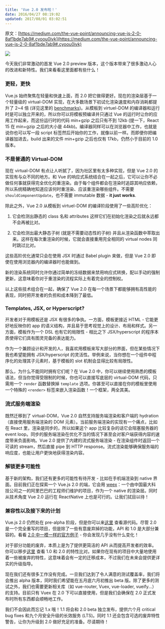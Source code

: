 ```yaml
---
title: 'Vue 2.0 发布啦！'
date: 2016/04/27 08:19:02
updated: 2017/08/01 03:02:51
---
```


原文：[https://medium.com/the-vue-point/announcing-vue-js-2-0-8af1bde7ab9#.cyoou0ivk](https://medium.com/the-vue-point/announcing-vue-js-2-0-8af1bde7ab9#.cyoou0ivk)

![](https://ww1.sinaimg.cn/mw1024/660d0cdfgw1f3bs1115fsj20ug0jiq6m.jpg)

今天我们非常激动的首发 Vue 2.0 preview 版本，这个版本带来了很多激动人心的改进和新特性。我们来看看这里面都有些什么！

<!--more-->

### 更轻，更快

Vue.js 始终聚焦在轻量和快速上面，而 2.0 把它做得更好。现在的渲染层基于一个轻量级的 virtual-DOM 实现，在大多数场景下初试化渲染速度和内存消耗都提升了 2~4 倍 (详见这里的 [benchmarks](https://github.com/vuejs/vue/tree/next/benchmarks))。从模板到 virtuel-DOM 的编译器和运行时是可以独立开来的，所以你可以将模板预编译并只通过 Vue 的运行时让你的应用工作起来，而这份运行时的代码 min+gzip 之后只有不到 12kb (提一下，React 15 在 min+gzip 之后的大小是 44kb)。编译器同样可以在浏览器中工作，也就是说你也可以写一段 script 标签然后开始你的工作，就像以前一样。而即便你把编译器加进去，build 出来的文件 min+gzip 之后也仅有 17kb，仍然小于目前的 1.0 版本。

### 不是普通的 Virtual-DOM

现在 virtual-DOM 有点让人听腻了，因为社区里有太多种实现，但是 Vue 2.0 的实现有与众不同的地方。和 Vue 的响应式系统结合在一起之后，它可以让你不必做任何事就获得完全优化的重渲染。由于每个组件都会在渲染时追踪其响应依赖，所以系统精确地知道应该何时重渲染、应该重渲染哪些组件。不需要 `shouldComponentUpdate`，也不需要 immutable 数据 - **it just works**.

除此之外，Vue 2.0 从模板到 virtuel-DOM 的编译阶段使用了一些高阶优化：

1. 它会检测出静态的 class 名和 attributes 这样它们在初始化渲染之后就永远都不会再被比对。

2. 它会检测出最大静态子树 (就是不需要动态性的子树) 并且从渲染函数中萃取出来。这样在每次重渲染的时候，它就会直接重用完全相同的 virtual nodes 同时跳过比对。

这些高阶优化通常只会在使用 JSX 时通过 Babel plugin 来做，但是 Vue 2.0 即使在使用浏览器内的编译器时也能做到。

新的渲染系统同时允许你通过简单的冻结数据来禁用响应式转换，配以手动的强制更新，这意味着你对于重渲染的流程实际上有着完全的控制权。

以上这些技术组合在一起，确保了 Vue 2.0 在每一个场景下都能够拥有高性能的表现，同时把开发者的负担和成本降到了最低。

### Templates, JSX, or Hyperscript?

开发者对于用模板还是 JSX 有很多的争执。一方面，模板更接近 HTML - 它能更好地反映你的 app 的语义结构，并且易于思考视觉上的设计、布局和样式。另一方面，模板作为一个 DSL 也有它的局限性 - 相比之下 JSX/hyperscript 的程序本质使得它们具有图灵完备的表达能力。

作为一个兼顾设计和开发的人，我喜欢用模板来写大部分的界面，但在某些情况下我也希望能拥有 JSX/hyperscript 的灵活性。举例来说，当你想在一个组件中程序化的处理其子元素时，基于模板的 slot 机制会显得比较有局限性。

那么，为什么不能同时拥有它们呢？在 Vue 2.0 中，你可以继续使用熟悉的模板语法，但当你觉得受限制的时候，你也可以直接写底层的 virtual-DOM 代码，只需用一个 `render` 函数替换掉 `template` 选项。你甚至可以直接在你的模板里使用一个特殊的 `<render>` 标签来嵌入渲染函数！一个框架，两全其美。

### 流式服务端渲染

既然迁移到了 virtual-DOM，Vue 2.0 自然支持服务端渲染和客户端的 hydration（直接使用服务端渲染的 DOM 元素）。当前服务端渲染的实现有一个痛点，比如在 React 里，渲染是同步的，所以如果这个 app 比较复杂的话它会阻塞服务器的 event loop。同步的服务端渲染在优化不当的情况下甚至会对客户端获得内容的速度带来负面影响。Vue 2.0 提供了内建的流式服务端渲染 - 在渲染组件时返回一个可读的 stream，然后直接 pipe 到 HTTP response。流式渲染能够确保服务端的响应度，也能让用户更快地获得渲染内容。

### 解锁更多可能性

基于新的架构，我们还有更多的可能性有待开发 - 比如在手机端渲染到 native 界面。目前我们正在探索一个 Vue.js 2.0 的端，它会用 [weex](https://alibaba.github.io/weex/)：一个由中国最大科技公司之一的阿里巴巴的工程师们维护的项目，作为一个 native 的渲染层。同时从技术角度 Vue 2.0 运行在 ReactNative 上也是可行的。让我们拭目以待！

### 兼容性以及接下来的计划

Vue.js 2.0 仍然处在 pre-alpha 阶段，但是你可以来[这里](https://github.com/vuejs/vue/tree/next/) 查看源代码。尽管 2.0 是一个完全重写的项目，但是除了一些有意废弃掉的功能，API 和 1.0 是大部分兼容的。看看 [2.0 中一模一样的官方例子](https://github.com/vuejs/vue/tree/next/examples) - 你会发现几乎没有什么变化！

对于部分功能的废弃，本质上是为了提供更简洁的 API 从而提高开发者的效率。你可以移步[这里](https://github.com/vuejs/vue/wiki/2.0-features) 查看 1.0 和 2.0 的特性比对。如果你在现有的项目中大量地使用着一些被废弃的特性，这意味着会有一定的迁移成本，不过我们在未来会提供更详实的升级指导。

现在我们还有很多工作没有完成。一旦我们达到了令人满意的测试覆盖率，我们将会推出 alpha 版本，同时我们希望能在五月底六月初推出 beta 版。除了更多的测试之外，我们也需要更新相关库（如 vue-router, Vuex, vue-loader, vueify...）的支持。目前只有 Vuex 在 2.0 下可以直接使用，但是我们会确保在 2.0 正式发布时所有东西都会顺畅地工作。

我们不会因此而忘记 1.x 哦！1.1 将会和 2.0 beta 独立发布，提供六个月 critical bug fixes 和九个月安全升级的长效服务 (LTS)。同时 1.1 还会包含可选的废弃特性警告，让你为升级到 2.0 做好充足的准备。尽请期待！
